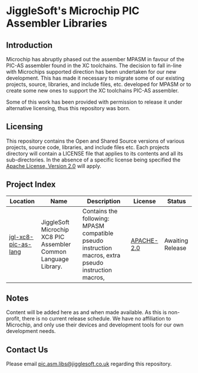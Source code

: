 # JiggleSoft's Microchip PIC Assembler Libraries

## Introduction
Microchip has abruptly phased out the assember MPASM in favour of the PIC-AS assembler found in the XC toolchains. The decision to fall in-line with Microchips supported direction has been undertaken for our new development. This has made it necessary to migrate some of our existing projects, source, libraries, and include files, etc. developed for MPASM or to create some new ones to support the XC toolchains PIC-AS assembler.

Some of this work has been provided with permission to release it under alternative licensing, thus this repository was born.

## Licensing
This repository contains the Open and Shared Source versions of various projects, source code, libraries, and include files etc. Each projects directory will contain a LICENSE file that applies to its contents and all its sub-directories. In the absence of a specific license being specified the [Apache License, Version 2.0](LICENSE) will apply.

## Project Index
| Location | Name | Description | License | Status |
| -------- | ---- | ----------- | ------- | ------ |
| [jgl-xc8-pic-as-lang](jgl-xc8-pic-as-lang) | JiggleSoft Microchip XC8 PIC Assembler Common Language Library. | Contains the following: MPASM compatible pseudo instruction macros, extra pseudo instruction macros, | [APACHE-2.0](jgl-xc8-pic-as-lang/LICENSE) | Awaiting Release |

## Notes
Content will be added here as and when made available. As this is non-profit, there is no current release schedule.
We have no affiliation to Microchip, and only use their devices and development tools for our own development needs.

## Contact Us
Please email pic.asm.libs@jigglesoft.co.uk regarding this repository.

